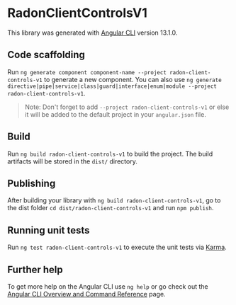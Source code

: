 # RadonClientControlsV1

This library was generated with [Angular CLI](https://github.com/angular/angular-cli) version 13.1.0.

## Code scaffolding

Run `ng generate component component-name --project radon-client-controls-v1` to generate a new component. You can also use `ng generate directive|pipe|service|class|guard|interface|enum|module --project radon-client-controls-v1`.
> Note: Don't forget to add `--project radon-client-controls-v1` or else it will be added to the default project in your `angular.json` file. 

## Build

Run `ng build radon-client-controls-v1` to build the project. The build artifacts will be stored in the `dist/` directory.

## Publishing

After building your library with `ng build radon-client-controls-v1`, go to the dist folder `cd dist/radon-client-controls-v1` and run `npm publish`.

## Running unit tests

Run `ng test radon-client-controls-v1` to execute the unit tests via [Karma](https://karma-runner.github.io).

## Further help

To get more help on the Angular CLI use `ng help` or go check out the [Angular CLI Overview and Command Reference](https://angular.io/cli) page.
